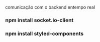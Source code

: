 comunicação com o backend entempo real
### npm install socket.io-client

### npm install styled-components


